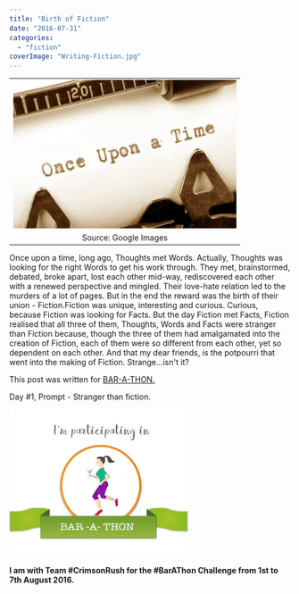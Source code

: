 ```yaml
---
title: "Birth of Fiction"
date: "2016-07-31"
categories: 
  - "fiction"
coverImage: "Writing-Fiction.jpg"
---
```


<table class="tr-caption-container" style="margin-left: auto; margin-right: auto; text-align: center;" cellspacing="0" cellpadding="0" align="center"><tbody><tr><td style="text-align: center;"><a style="margin-left: auto; margin-right: auto;" href="https://2.bp.blogspot.com/-NIqvZqoeQjs/V5r5SBAd3hI/AAAAAAAApjQ/d5pxs2zSq-8Vh0Z8xkHYY2F0yI7RULjMwCLcB/s1600/Writing-Fiction.jpg"><img src="images/Writing-Fiction.jpg" width="400" height="266" border="0"></a></td></tr><tr><td class="tr-caption" style="text-align: center;">Source: Google Images</td></tr></tbody></table>

Once upon a time, long ago, Thoughts met Words. Actually, Thoughts was looking for the right Words to get his work through. They met, brainstormed, debated, broke apart, lost each other mid-way, rediscovered each other with a renewed perspective and mingled. Their love-hate relation led to the murders of a lot of pages. But in the end the reward was the birth of their union - Fiction.Fiction was unique, interesting and curious. Curious, because Fiction was looking for Facts. But the day Fiction met Facts, Fiction realised that all three of them, Thoughts, Words and Facts were stranger than Fiction because, though the three of them had amalgamated into the creation of Fiction, each of them were so different from each other, yet so dependent on each other. And that my dear friends, is the potpourri that went into the making of Fiction. Strange...isn't it?

This post was written for [BAR-A-THON.](https://blogarhythmblog.wordpress.com/) 

Day #1, Prompt - Stranger than fiction.

[![](images/barathon1.jpg)](https://2.bp.blogspot.com/-eeDH0hJQNqg/V54r_Uenx-I/AAAAAAAApnQ/OmXIMl1fXp83y55Jkfd7afLrWD4UvHRCgCLcB/s1600/barathon.jpg)

**I am with Team #CrimsonRush for the #BarAThon Challenge from 1st to 7th August 2016.**
